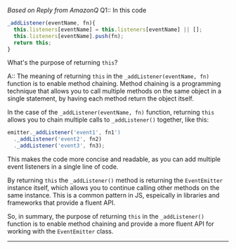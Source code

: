 _Based on Reply from AmazonQ_
Q1:: In this code

```js
_addListener(eventName, fn){
  this.listeners[eventName] = this.listeners[eventName] || [];
  this.listeners[eventName].push(fn);
  return this;
}
```

What's the purpose of returning `this`?

A:: The meaning of returning `this` in the `_addListener(eventName, fn)` function is to enable method chaining. Method chaining is a programming technique that allows you to call multiple methods on the same object in a single statement, by having each method return the object itself.

In the case of the `_addListener(eventName, fn)` function, returning `this` allows you to chain multiple calls to `_addListener()` together, like this:

```js
emitter._addListener('event1', fn1')
  ._addListener('event2', fn2)
  ._addListener('event3', fn3);
```

This makes the code more concise and readable, as you can add multiple event listeners in a single line of code.

By returning `this` the `_addListener()` method is returning the `EventEmitter` instance itself, which allows you to continue calling other methods on the same instance. This is a common pattern in JS, espeically in libraries and frameworks that provide a fluent API.

So, in summary, the purpose of returning `this` in the `_addListener()` function is to enable method chaining and provide a more fluent API for working with the `EventEmitter` class.

---
